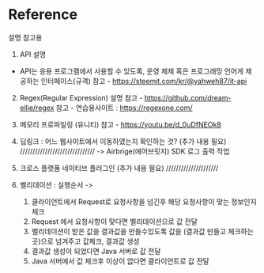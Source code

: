 # Reference
설명 참고용

1. API 설명
  - API는 응용 프로그램에서 사용할 수 있도록, 운영 체제 혹은 프로그래밍 언어게 제공하는 인터페이스(규격)
  참고 - https://steemit.com/kr/@yahweh87/it-api
  
 2. Regex(Regular Expression) 설명
  참고 - https://github.com/dream-ellie/regex
  참고 - 연습용사이트 : https://regexone.com/
  
 3. 메모리 프로파일링 (유니티)
  참고 - https://youtu.be/d_0uDfNEOk8
  
 4. 딥링크 : 어느 웹사이트에서 이동하였는지 확인하는 것? (추가 내용 필요) //////////////////////////////
	-> Airbrige(에어브릿지)  SDK 로그 출력 작업
  
 5. 크로스 플랫폼 네이티브 플러그인  (추가 내용 필요) /////////////////////
 
 6. 벨리데이션 : 
  실행순서 ->
    1. 클라이언트에서 Request로 요청사항을 넘긴후 해당 요청사항이 맞는 정보인지 체크
    2. Request 에서 요청사항이 맞다면 벨리데이션으로 값 전달
    3. 벨리데이션이 받은 값을 결과값을 만들수있도록 값을 (결과값 만들고 체크하는 곳)으로 넘겨주고 값체크, 결과값 생성
    4. 결과값 생성이 되었다면 Java 서버로 값 전달
    5. Java 서버에서 값 체크후 이상이 없다면 클라이언트로 값 전달
  
